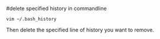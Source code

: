 #delete specified history in commandline
```
vim ~/.bash_history
```
Then delete the specified line of history you want to remove.
